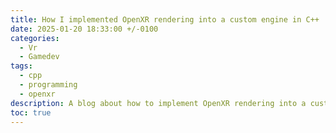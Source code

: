 ```yaml
---
title: How I implemented OpenXR rendering into a custom engine in C++
date: 2025-01-20 18:33:00 +/-0100
categories:
  - Vr
  - Gamedev
tags:
  - cpp
  - programming
  - openxr
description: A blog about how to implement OpenXR rendering into a custom C++ engine.
toc: true
---
```


